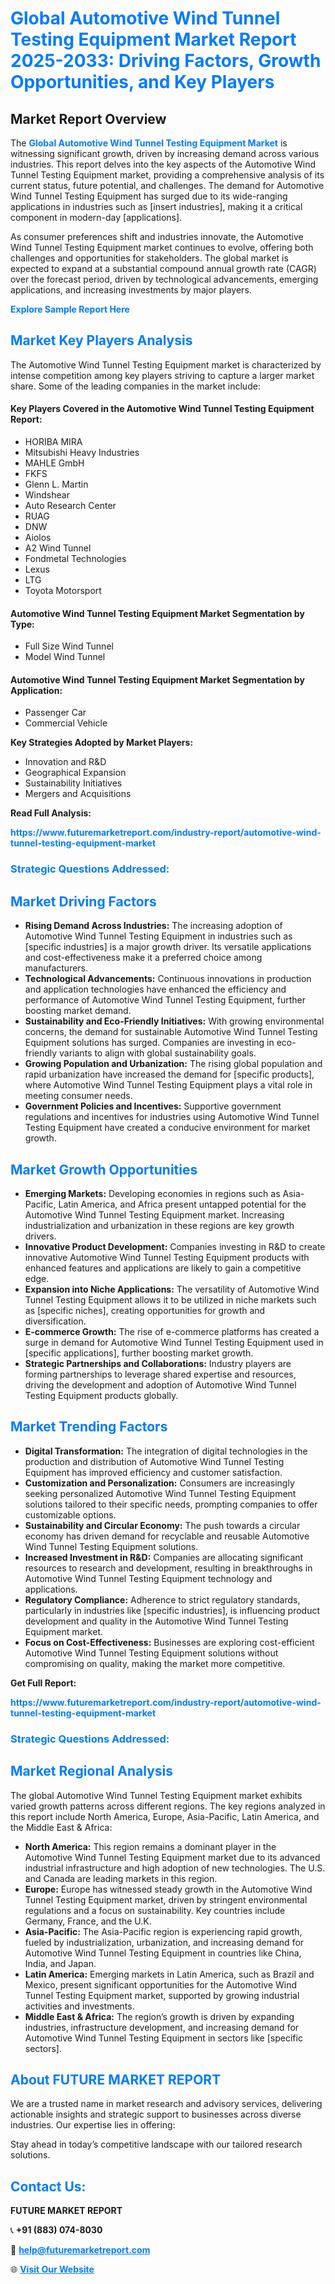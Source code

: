 <h1 style="color: #007BFF;">Global Automotive Wind Tunnel Testing Equipment Market Report 2025-2033: Driving Factors, Growth Opportunities, and Key Players</h1>

<section id="overview">
<h2>Market Report Overview</h2>
<p>The <a href="https://www.futuremarketreport.com/industry-report/automotive-wind-tunnel-testing-equipment-market" style="color: #007BFF; text-decoration: none;"><strong>Global Automotive Wind Tunnel Testing Equipment Market</strong></a> is witnessing significant growth, driven by increasing demand across various industries. This report delves into the key aspects of the Automotive Wind Tunnel Testing Equipment market, providing a comprehensive analysis of its current status, future potential, and challenges. The demand for Automotive Wind Tunnel Testing Equipment has surged due to its wide-ranging applications in industries such as [insert industries], making it a critical component in modern-day [applications].</p>
<p>As consumer preferences shift and industries innovate, the Automotive Wind Tunnel Testing Equipment market continues to evolve, offering both challenges and opportunities for stakeholders. The global market is expected to expand at a substantial compound annual growth rate (CAGR) over the forecast period, driven by technological advancements, emerging applications, and increasing investments by major players.</p>
</section>

<section id="overview">
<p><a href="https://www.futuremarketreport.com/request-sample/reportId=85365" style="color: #007BFF; text-decoration: none;"><strong>Explore Sample Report Here</strong></a></p>
</section>

<section id="key-players">
<h2 style="color: #007BFF;">Market Key Players Analysis</h2>
<p>The Automotive Wind Tunnel Testing Equipment market is characterized by intense competition among key players striving to capture a larger market share. Some of the leading companies in the market include:</p>
<h4>Key Players Covered in the Automotive Wind Tunnel Testing Equipment Report:</h4>
<ul><li>HORIBA MIRA</li><li>Mitsubishi Heavy Industries</li><li>MAHLE GmbH</li><li>FKFS</li><li>Glenn L. Martin</li><li>Windshear</li><li>Auto Research Center</li><li>RUAG</li><li>DNW</li><li>Aiolos</li><li>A2 Wind Tunnel</li><li>Fondmetal Technologies</li><li>Lexus</li><li>LTG</li><li>Toyota Motorsport</li></ul>
<h4>Automotive Wind Tunnel Testing Equipment Market Segmentation by Type:</h4>
<ul><li>Full Size Wind Tunnel</li><li>Model Wind Tunnel</li></ul>

<h4>Automotive Wind Tunnel Testing Equipment Market Segmentation by Application:</h4>
<ul><li>Passenger Car</li><li>Commercial Vehicle</li></ul>
<p><strong>Key Strategies Adopted by Market Players:</strong></p>
<ul>
<li>Innovation and R&D</li>
<li>Geographical Expansion</li>
<li>Sustainability Initiatives</li>
<li>Mergers and Acquisitions</li>
</ul>
</section>

<section>
<p><strong>Read Full Analysis: </strong></p><a href="https://www.futuremarketreport.com/industry-report/automotive-wind-tunnel-testing-equipment-market" style="color: #007BFF; text-decoration: none;"><strong>https://www.futuremarketreport.com/industry-report/automotive-wind-tunnel-testing-equipment-market</strong></a>
<h3 style="color: #007BFF;">Strategic Questions Addressed:</h3>
</section>

<section id="driving-factors">
<h2 style="color: #007BFF;">Market Driving Factors</h2>
<ul>
<li><strong>Rising Demand Across Industries:</strong> The increasing adoption of Automotive Wind Tunnel Testing Equipment in industries such as [specific industries] is a major growth driver. Its versatile applications and cost-effectiveness make it a preferred choice among manufacturers.</li>
<li><strong>Technological Advancements:</strong> Continuous innovations in production and application technologies have enhanced the efficiency and performance of Automotive Wind Tunnel Testing Equipment, further boosting market demand.</li>
<li><strong>Sustainability and Eco-Friendly Initiatives:</strong> With growing environmental concerns, the demand for sustainable Automotive Wind Tunnel Testing Equipment solutions has surged. Companies are investing in eco-friendly variants to align with global sustainability goals.</li>
<li><strong>Growing Population and Urbanization:</strong> The rising global population and rapid urbanization have increased the demand for [specific products], where Automotive Wind Tunnel Testing Equipment plays a vital role in meeting consumer needs.</li>
<li><strong>Government Policies and Incentives:</strong> Supportive government regulations and incentives for industries using Automotive Wind Tunnel Testing Equipment have created a conducive environment for market growth.</li>
</ul>
</section>

<section id="growth-opportunities">
<h2 style="color: #007BFF;">Market Growth Opportunities</h2>
<ul>
<li><strong>Emerging Markets:</strong> Developing economies in regions such as Asia-Pacific, Latin America, and Africa present untapped potential for the Automotive Wind Tunnel Testing Equipment market. Increasing industrialization and urbanization in these regions are key growth drivers.</li>
<li><strong>Innovative Product Development:</strong> Companies investing in R&D to create innovative Automotive Wind Tunnel Testing Equipment products with enhanced features and applications are likely to gain a competitive edge.</li>
<li><strong>Expansion into Niche Applications:</strong> The versatility of Automotive Wind Tunnel Testing Equipment allows it to be utilized in niche markets such as [specific niches], creating opportunities for growth and diversification.</li>
<li><strong>E-commerce Growth:</strong> The rise of e-commerce platforms has created a surge in demand for Automotive Wind Tunnel Testing Equipment used in [specific applications], further boosting market growth.</li>
<li><strong>Strategic Partnerships and Collaborations:</strong> Industry players are forming partnerships to leverage shared expertise and resources, driving the development and adoption of Automotive Wind Tunnel Testing Equipment products globally.</li>
</ul>
</section>

<section id="trending-factors">
<h2 style="color: #007BFF;">Market Trending Factors</h2>
<ul>
<li><strong>Digital Transformation:</strong> The integration of digital technologies in the production and distribution of Automotive Wind Tunnel Testing Equipment has improved efficiency and customer satisfaction.</li>
<li><strong>Customization and Personalization:</strong> Consumers are increasingly seeking personalized Automotive Wind Tunnel Testing Equipment solutions tailored to their specific needs, prompting companies to offer customizable options.</li>
<li><strong>Sustainability and Circular Economy:</strong> The push towards a circular economy has driven demand for recyclable and reusable Automotive Wind Tunnel Testing Equipment solutions.</li>
<li><strong>Increased Investment in R&D:</strong> Companies are allocating significant resources to research and development, resulting in breakthroughs in Automotive Wind Tunnel Testing Equipment technology and applications.</li>
<li><strong>Regulatory Compliance:</strong> Adherence to strict regulatory standards, particularly in industries like [specific industries], is influencing product development and quality in the Automotive Wind Tunnel Testing Equipment market.</li>
<li><strong>Focus on Cost-Effectiveness:</strong> Businesses are exploring cost-efficient Automotive Wind Tunnel Testing Equipment solutions without compromising on quality, making the market more competitive.</li>
</ul>
</section>

<section>
<p><strong>Get Full Report: </strong></p><a href="https://www.futuremarketreport.com/industry-report/automotive-wind-tunnel-testing-equipment-market" style="color: #007BFF; text-decoration: none;"><strong>https://www.futuremarketreport.com/industry-report/automotive-wind-tunnel-testing-equipment-market</strong></a>
<h3 style="color: #007BFF;">Strategic Questions Addressed:</h3>
</section>


<section id="regional-analysis">
<h2 style="color: #007BFF;">Market Regional Analysis</h2>
<p>The global Automotive Wind Tunnel Testing Equipment market exhibits varied growth patterns across different regions. The key regions analyzed in this report include North America, Europe, Asia-Pacific, Latin America, and the Middle East & Africa:</p>
<ul>
<li><strong>North America:</strong> This region remains a dominant player in the Automotive Wind Tunnel Testing Equipment market due to its advanced industrial infrastructure and high adoption of new technologies. The U.S. and Canada are leading markets in this region.</li>
<li><strong>Europe:</strong> Europe has witnessed steady growth in the Automotive Wind Tunnel Testing Equipment market, driven by stringent environmental regulations and a focus on sustainability. Key countries include Germany, France, and the U.K.</li>
<li><strong>Asia-Pacific:</strong> The Asia-Pacific region is experiencing rapid growth, fueled by industrialization, urbanization, and increasing demand for Automotive Wind Tunnel Testing Equipment in countries like China, India, and Japan.</li>
<li><strong>Latin America:</strong> Emerging markets in Latin America, such as Brazil and Mexico, present significant opportunities for the Automotive Wind Tunnel Testing Equipment market, supported by growing industrial activities and investments.</li>
<li><strong>Middle East & Africa:</strong> The region’s growth is driven by expanding industries, infrastructure development, and increasing demand for Automotive Wind Tunnel Testing Equipment in sectors like [specific sectors].</li>
</ul>
</section>

<footer>
<h2 style="color: #007BFF;">About FUTURE MARKET REPORT</h2>
<p>We are a trusted name in market research and advisory services, delivering actionable insights and strategic support to businesses across diverse industries. Our expertise lies in offering:</p>

<p>Stay ahead in today’s competitive landscape with our tailored research solutions.</p>

<h2 style="color: #007BFF;">Contact Us:</h2>
<p><strong>FUTURE MARKET REPORT</strong></p>
<p>📞 <strong>+91 (883) 074-8030</strong></p>
<p>📧 <strong><a href="mailto:help@futuremarketreport.com" style="color: #007BFF;">help@futuremarketreport.com</a></strong></p>
<p>🌐 <strong><a href="https://www.futuremarketreport.com/" style="color: #007BFF;">Visit Our Website</a></strong></p>
</footer>